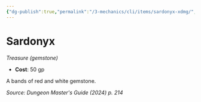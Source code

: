```yaml
---
{"dg-publish":true,"permalink":"/3-mechanics/cli/items/sardonyx-xdmg/","tags":["ttrpg-cli/compendium/src/5e/xdmg","ttrpg-cli/item/gear/treasure-gemstone","ttrpg-cli/item/rarity/none"],"noteIcon":""}
---
```


# Sardonyx
*Treasure (gemstone)*  


- **Cost**: 50 gp

A bands of red and white gemstone.

*Source: Dungeon Master's Guide (2024) p. 214*